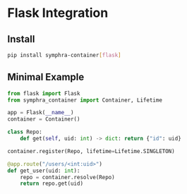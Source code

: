 # Flask Integration

## Install
```bash
pip install symphra-container[flask]
```

## Minimal Example
```python
from flask import Flask
from symphra_container import Container, Lifetime

app = Flask(__name__)
container = Container()

class Repo:
    def get(self, uid: int) -> dict: return {"id": uid}

container.register(Repo, lifetime=Lifetime.SINGLETON)

@app.route("/users/<int:uid>")
def get_user(uid: int):
    repo = container.resolve(Repo)
    return repo.get(uid)
```
